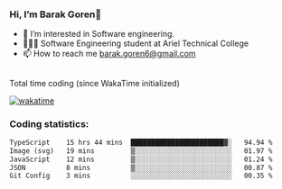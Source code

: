 ###  Hi, I’m Barak Goren👋
- 👀 I’m interested in Software engineering.
- 👨🏼‍🎓 Software Engineering student at Ariel Technical College
- 📫 How to reach me barak.goren6@gmail.com
##
Total time coding (since WakaTime initialized)

[![wakatime](https://wakatime.com/badge/user/5cc5ec80-a806-4ca2-a704-db29274e48cd.svg)](https://wakatime.com/@5cc5ec80-a806-4ca2-a704-db29274e48cd)

   
### Coding statistics:

<!--START_SECTION:waka-->

```txt
TypeScript    15 hrs 44 mins  ███████████████████████▓░   94.94 %
Image (svg)   19 mins         ▒░░░░░░░░░░░░░░░░░░░░░░░░   01.97 %
JavaScript    12 mins         ▒░░░░░░░░░░░░░░░░░░░░░░░░   01.24 %
JSON          8 mins          ▒░░░░░░░░░░░░░░░░░░░░░░░░   00.87 %
Git Config    3 mins          ░░░░░░░░░░░░░░░░░░░░░░░░░   00.35 %
```

<!--END_SECTION:waka-->

<!---
barakgoren/barakgoren is a ✨ special ✨ repository because its `README.md` (this file) appears on your GitHub profile.
You can click the Preview link to take a look at your changes.
--->
